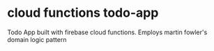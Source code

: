 # cloud functions todo-app
Todo App built with firebase cloud functions. Employs martin fowler's domain logic pattern
